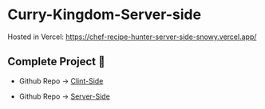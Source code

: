 # Curry-Kingdom-Server-side

Hosted in Vercel: https://chef-recipe-hunter-server-side-snowy.vercel.app/

## Complete Project 💫

- Github Repo -> [Clint-Side](https://github.com/Alamin0x01/Curry-Kingdom)

- Github Repo -> [Server-Side](https://github.com/Alamin0x01/Curry-Kingdom-Server)

